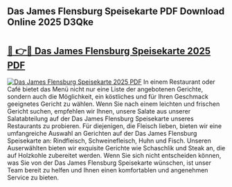 ## Das James Flensburg Speisekarte PDF Download Online 2025 D3Qke

# <h2><a href="http://gc7ukwe.nevu.top/?p=Das+James+Flensburg+Speisekarte">🔗 👉🔴 Das James Flensburg Speisekarte 2025 PDF</a></h2>

[![Das James Flensburg Speisekarte 2025 PDF](https://i.imgur.com/dBaPXMq.png)](http://gc7ukwe.nevu.top/?p=Das+James+Flensburg+Speisekarte)
In einem Restaurant oder Café bietet das Menü nicht nur eine Liste der angebotenen Gerichte, sondern auch die Möglichkeit, ein köstliches und für Ihren Geschmack geeignetes Gericht zu wählen. Wenn Sie nach einem leichten und frischen Gericht suchen, empfehlen wir Ihnen, unsere Salate aus unserer Salatabteilung auf der Das James Flensburg Speisekarte unseres Restaurants zu probieren. Für diejenigen, die Fleisch lieben, bieten wir eine umfangreiche Auswahl an Gerichten auf der Das James Flensburg Speisekarte an: Rindfleisch, Schweinefleisch, Huhn und Fisch. Unseren Auserwählten bieten wir exquisite Gerichte wie Schaschlik und Steak an, die auf Holzkohle zubereitet werden. Wenn Sie sich nicht entscheiden können, was Sie von der Das James Flensburg Speisekarte wünschen, ist unser Team bereit zu helfen und Ihnen einen komfortablen und angenehmen Service zu bieten.
